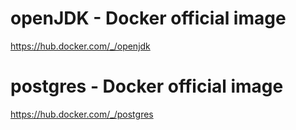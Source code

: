 

# openJDK - Docker official image
https://hub.docker.com/_/openjdk
# postgres - Docker official image
https://hub.docker.com/_/postgres